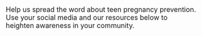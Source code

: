 <p><span style="font-size: 18px;">Help us spread the word about teen pregnancy prevention.  </br>Use your social media and our resources below to heighten awareness in your community.</span></p>